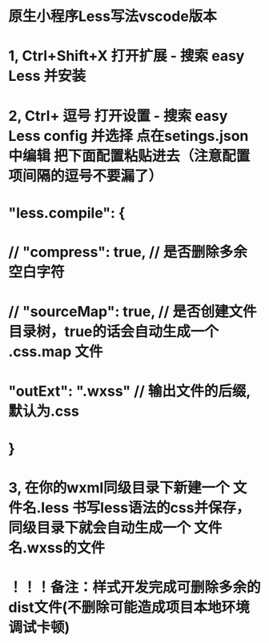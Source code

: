 # 原生小程序Less写法vscode版本
# 1, Ctrl+Shift+X 打开扩展 - 搜索 easy Less 并安装
# 2, Ctrl+ 逗号 打开设置 - 搜索 easy Less config 并选择 点在setings.json中编辑 把下面配置粘贴进去（注意配置项间隔的逗号不要漏了）
# "less.compile": {
#       // "compress":  true,  // 是否删除多余空白字符
#       // "sourceMap": true,  // 是否创建文件目录树，true的话会自动生成一个 .css.map 文件
#        "outExt": ".wxss" // 输出文件的后缀,默认为.css
# }
# 3, 在你的wxml同级目录下新建一个 文件名.less 书写less语法的css并保存，同级目录下就会自动生成一个 文件名.wxss的文件
# ！！！备注：样式开发完成可删除多余的dist文件(不删除可能造成项目本地环境调试卡顿)